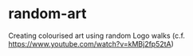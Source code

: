 # random-art
Creating colourised art using random Logo walks (c.f. https://www.youtube.com/watch?v=kMBj2fp52tA) 
